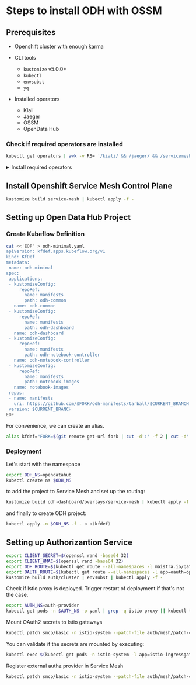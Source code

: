 # Steps to install ODH with OSSM

## Prerequisites

* Openshift cluster with enough karma
* CLI tools
  * `kustomize` v5.0.0+
  * `kubectl`
  * `envsubst`
  * `yq`

* Installed operators
  * Kiali
  * Jaeger
  * OSSM
  * OpenData Hub
  
### Check if required operators are installed

```sh
kubectl get operators | awk -v RS= '/kiali/ && /jaeger/ && /servicemesh/ && /opendatahub/ && /authorino/ {exit 0} {exit 1}' || echo "Please install all required operators."
```

<details>
  <summary>
    Install required operators
  </summary>

  ```sh
  createSubscription() {
    local name=$1
    local source=${2:-"redhat-operators"}
    local channel=${3:-"stable"}

    echo  "Create Subscription resource for $name"
    eval "kubectl apply -f - <<EOF
  apiVersion: operators.coreos.com/v1alpha1
  kind: Subscription
  metadata:
    name: $name
    namespace: openshift-operators
  spec:
    channel: $channel
    installPlanApproval: Automatic
    name: $name
    source: $source
    sourceNamespace: openshift-marketplace
  EOF"    
  }
  ```
  
  ```sh
  createSubscription "kiali-ossm"
  createSubscription "jaeger-product"
  createSubscription "servicemeshoperator"
  createSubscription "opendatahub-operator" "community-operators"q
  createSubscription "authorino-operator" "community-operators" "alpha"
  ```

</details>

## Install Openshift Service Mesh Control Plane

```sh
kustomize build service-mesh | kubectl apply -f - 
```

## Setting up Open Data Hub Project

### Create Kubeflow Definition

```sh
cat <<'EOF' > odh-minimal.yaml
apiVersion: kfdef.apps.kubeflow.org/v1
kind: KfDef
metadata:
 name: odh-minimal
spec:
 applications:
 - kustomizeConfig:
     repoRef:
       name: manifests
       path: odh-common
   name: odh-common
 - kustomizeConfig:
     repoRef:
       name: manifests
       path: odh-dashboard
   name: odh-dashboard
 - kustomizeConfig:
     repoRef:
       name: manifests
       path: odh-notebook-controller
   name: odh-notebook-controller
 - kustomizeConfig:
     repoRef:
       name: manifests
       path: notebook-images
   name: notebook-images
 repos:
 - name: manifests
   uri: https://github.com/$FORK/odh-manifests/tarball/$CURRENT_BRANCH
 version: $CURRENT_BRANCH
EOF
```

For convenience, we can create an alias.

```sh
alias kfdef="FORK=$(git remote get-url fork | cut -d':' -f 2 | cut -d'.' -f 1 | uniq | tail -n 1 | cut -d'/' -f 1) CURRENT_BRANCH=$(git symbolic-ref --short HEAD) envsubst < odh-minimal.yaml"
```

### Deployment

Let's start with the namespace

```sh
export ODH_NS=opendatahub
kubectl create ns $ODH_NS
```

to add the project to Service Mesh and set up the routing:

```sh
kustomize build odh-dashboard/overlays/service-mesh | kubectl apply -f -
```

and finally to create ODH project:

```sh
kubectl apply -n $ODH_NS -f - < <(kfdef)  
```

## Setting up Authorizantion Service

```sh
export CLIENT_SECRET=$(openssl rand -base64 32)
export CLIENT_HMAC=$(openssl rand -base64 32)
export ODH_ROUTE=$(kubectl get route --all-namespaces -l maistra.io/gateway-name=odh-gateway -o yaml | yq '.items[].spec.host')
export OAUTH_ROUTE=$(kubectl get route --all-namespaces -l app=oauth-openshift -o yaml | yq '.items[].spec.host')
kustomize build auth/cluster | envsubst | kubectl apply -f - 
```

Check if Istio proxy is deployed. Trigger restart of deployment if that's not the case.

```sh
export AUTH_NS=auth-provider
kubectl get pods -n $AUTH_NS -o yaml | grep -q istio-proxy || kubectl t rollout restart deployment authorino -n $AUTH_NS
```

Mount OAuth2 secrets to Istio gateways

```sh
kubectl patch smcp/basic -n istio-system --patch-file auth/mesh/patch-control-plane-mount-oauth2-secrets.yaml --type=merge
```

You can validate if the secrets are mounted by executing:

```sh
kubectl exec $(kubectl get pods -n istio-system -l app=istio-ingressgateway  -o jsonpath='{.items[*].metadata.name}') -n istio-system -c istio-proxy -- ls /etc/istio/odh-oauth2
```

Register external authz provider in Service Mesh

```sh
kubectl patch smcp/basic -n istio-system --patch-file auth/mesh/patch-control-plane-external-provider.yaml --type=merge
```
